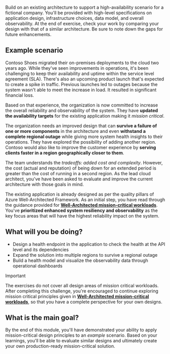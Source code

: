 Build on an existing architecture to support a high-availability scenario for a fictional company. You'll be provided with high-level specifications on application design, infrastructure choices, data model, and overall observability. At the end of exercise, check your work by comparing your design with that of a similar architecture. Be sure to note down the gaps for future enhancements.  

## Example scenario

Contoso Shoes migrated their on-premises deployments to the cloud two years ago. While they've seen improvements in operations, it's been challenging to keep their availability and uptime within the service level agreement (SLA). There's also an upcoming product launch that's expected to create a spike in traffic. Previous launches led to outages because the system wasn't able to meet the increase in load. It resulted in significant financial loss. 

Based on that experience, the organization is now committed to increase the overall reliability and observability of the system. They have **updated the availability targets** for the existing application making it _mission critical_. 

The organization needs an improved design that can **survive a failure of one or more components** in the architecture and even **withstand a complete regional outage** while giving more system health insights to their operations. They have explored the possibility of adding another region. Contoso would also like to improve the customer experience by **serving clients faster in a region geographically closer to them**.

The team understands the _tradeoffs: added cost and complexity_. However, the cost (actual and reputation) of being down for an extended period is greater than the cost of running in a second region. As the lead cloud architect, you've have been asked to evaluate and improve the current architecture with those goals in mind.

The existing application is already designed as per the quality pillars of Azure Well-Architected Framework. As an initial step, you have read through the guidance provided for [**Well-Architected mission-critical workloads**](/azure/architecture/framework/mission-critical/mission-critical-overview). You've **prioritized enhanced system resiliency and observability** as the key focus areas that will have the highest reliability impact on the system. 

## What will you be doing?

- Design a health endpoint in the application to check the health at the API level and its dependencies
- Expand the solution into multiple regions to survive a regional outage
- Build a health model and visualize the observability data through operational dashboards

> [!IMPORTANT]
>
> The exercises do not cover all design areas of mission critical workloads. After completing this challenge, you're encouraged to continue exploring mission critical principles given in [**Well-Architected mission-critical workloads**](/azure/architecture/framework/mission-critical/mission-critical-overview), so that you have a complete perspective for your own designs.

## What is the main goal?

By the end of this module, you'll have demonstrated your ability to apply mission-critical design principles to an _example_ scenario. Based on your learnings, you'll be able to evaluate similar designs and ultimately create your own production-ready mission-critical solution.


